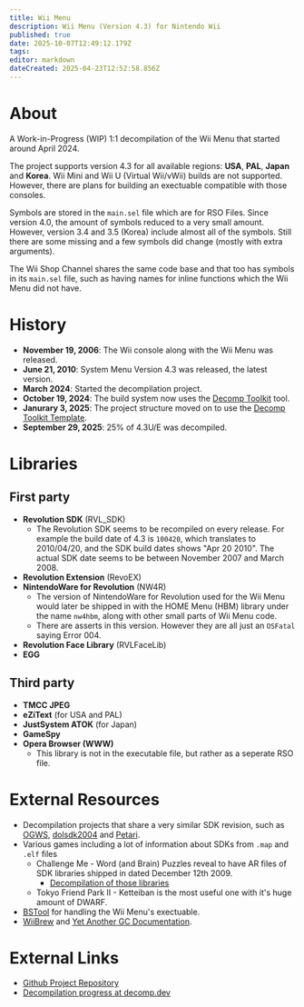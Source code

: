 ```yaml
---
title: Wii Menu
description: Wii Menu (Version 4.3) for Nintendo Wii
published: true
date: 2025-10-07T12:49:12.179Z
tags: 
editor: markdown
dateCreated: 2025-04-23T12:52:58.856Z
---
```


About
=====

A Work-in-Progress (WIP) 1:1 decompilation of the Wii Menu that started around April 2024.  

The project supports version 4.3 for all available regions: **USA**, **PAL**, **Japan** and **Korea**. Wii Mini and Wii U (Virtual Wii/vWii) builds are not supported. However, there are plans for building an exectuable compatible with those consoles.  

Symbols are stored in the `main.sel` file which are for RSO Files. Since version 4.0, the amount of symbols reduced to a very small amount. However, version 3.4 and 3.5 (Korea) include almost all of the symbols. Still there are some missing and a few symbols did change (mostly with extra arguments).  

The Wii Shop Channel shares the same code base and that too has symbols in its `main.sel` file, such as having names for inline functions which the Wii Menu did not have.

History
=======

* **November 19, 2006**: The Wii console along with the Wii Menu was released.
* **June 21, 2010**: System Menu Version 4.3 was released, the latest version.
* **March 2024**: Started the decompilation project.
* **October 19, 2024**: The build system now uses the [Decomp Toolkit](https://github.com/encounter/decomp-toolkit) tool.
* **Janurary 3, 2025**: The project structure moved on to use the [Decomp Toolkit Template](https://github.com/encounter/dtk-template).
* **September 29, 2025**: 25% of 4.3U/E was decompiled.

Libraries
=========

First party
-----------

* **Revolution SDK** (RVL_SDK)
  * The Revolution SDK seems to be recompiled on every release. For example the build date of 4.3 is `100420`, which translates to 2010/04/20, and the SDK build dates shows "Apr 20 2010". The actual SDK date seems to be between November 2007 and March 2008.
* **Revolution Extension** (RevoEX)
* **NintendoWare for Revolution** (NW4R)
  * The version of NintendoWare for Revolution used for the Wii Menu would later be shipped in with the HOME Menu (HBM) library under the name `nw4hbm`, along with other small parts of Wii Menu code.
  * There are asserts in this version. However they are all just an `OSFatal` saying Error 004.
* **Revolution Face Library** (RVLFaceLib)
* **EGG**

Third party
-----------

* **TMCC JPEG**
* **eZiText** (for USA and PAL)
* **JustSystem ATOK** (for Japan)
* **GameSpy**
* **Opera Browser (WWW)**
  * This library is not in the executable file, but rather as a seperate RSO file.

External Resources
==================

* Decompilation projects that share a very similar SDK revision, such as [OGWS](https://github.com/kiwi515/ogws), [dolsdk2004](https://github.com/doldecomp/dolsdk2004) and [Petari](https://github.com/SMGCommunity/Petari).
* Various games including a lot of information about SDKs from `.map` and `.elf` files
  * Challenge Me -  Word (and Brain) Puzzles reveal to have AR files of SDK libraries shipped in dated December 12th 2009.
    * [Decompilation of those libraries](https://github.com/doldecomp/sdk_2009-12-11)
  * Tokyo Friend Park II - Ketteiban is the most useful one with it's huge amount of DWARF.
* [BSTool](https://github.com/koopthekoopa/BSTool) for handling the Wii Menu's exectuable.
* [WiiBrew](https://wiibrew.org/wiki/Main_Page) and [Yet Another GC Documentation](https://www.gc-forever.com/yagcd).

External Links
==============

* [Github Project Repository](https://github.com/koopthekoopa/wii-ipl)
* [Decompilation progress at decomp.dev](https://decomp.dev/koopthekoopa/wii-ipl)
